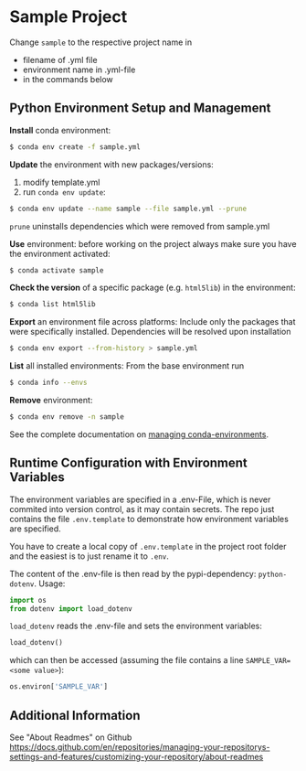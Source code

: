 # Sample Project
Change `sample` to the respective project name in
* filename of .yml file
* environment name in .yml-file
* in the commands below
## Python Environment Setup and Management
**Install** conda environment:
```sh
$ conda env create -f sample.yml
```
**Update** the environment with new packages/versions:
1. modify template.yml
2. run `conda env update`:
```sh
$ conda env update --name sample --file sample.yml --prune
```
`prune` uninstalls dependencies which were removed from sample.yml

**Use** environment:
before working on the project always make sure you have the environment activated:
```sh
$ conda activate sample
```

**Check the version** of a specific package (e.g. `html5lib`) in the environment:
```sh
$ conda list html5lib
```

**Export** an environment file across platforms:
Include only the packages that were specifically installed. Dependencies will be resolved upon installation
```sh
$ conda env export --from-history > sample.yml
```

**List** all installed environments:
From the base environment run
```sh
$ conda info --envs
```

**Remove** environment:
```sh
$ conda env remove -n sample
```

See the complete documentation on [managing conda-environments](https://docs.conda.io/projects/conda/en/latest/user-guide/tasks/manage-environments.html).

## Runtime Configuration with Environment Variables
The environment variables are specified in a .env-File, which is never commited into version control, as it may contain secrets. The repo just contains the file `.env.template` to demonstrate how environment variables are specified.

You have to create a local copy of `.env.template` in the project root folder and the easiest is to just rename it to `.env`.

The content of the .env-file is then read by the pypi-dependency: `python-dotenv`. Usage:
```python
import os
from dotenv import load_dotenv
```

`load_dotenv` reads the .env-file and sets the environment variables:

```python
load_dotenv()
```

which can then be accessed (assuming the file contains a line `SAMPLE_VAR=<some value>`):

```python
os.environ['SAMPLE_VAR']
```

## Additional Information
See "About Readmes" on Github
https://docs.github.com/en/repositories/managing-your-repositorys-settings-and-features/customizing-your-repository/about-readmes
